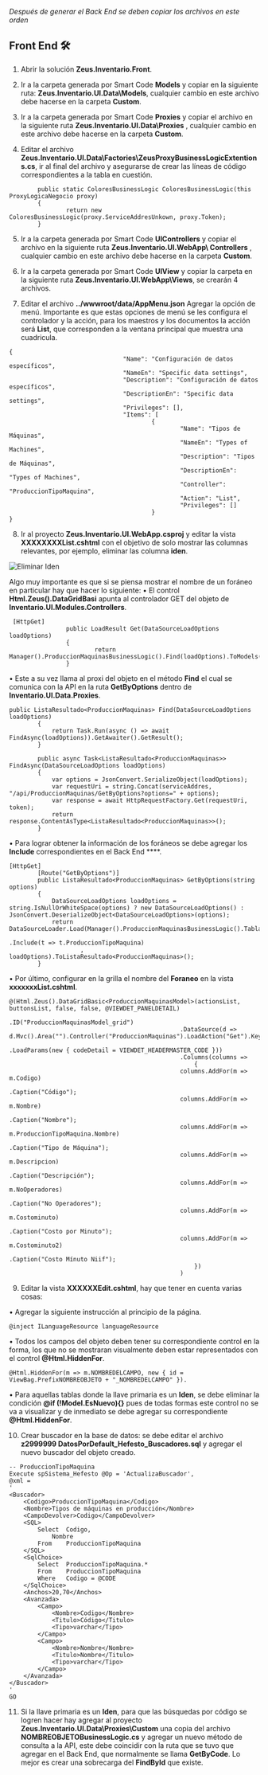 _Después de generar el Back End se deben copiar los archivos en este orden_

## Front End 🛠️

1.	Abrir la solución **Zeus.Inventario.Front**.

2.	Ir a la carpeta generada por Smart Code **Models** y copiar en la siguiente ruta: **Zeus.Inventario.UI.Data\Models**, cualquier cambio en este archivo debe hacerse en la carpeta **Custom**.

3.	Ir a la carpeta generada por Smart Code **Proxies** y copiar el archivo en la siguiente ruta **Zeus.Inventario.UI.Data\Proxies** , cualquier cambio en este archivo debe hacerse en la carpeta **Custom**.

4.	Editar el archivo **Zeus.Inventario.UI.Data\Factories\ZeusProxyBusinessLogicExtentions.cs**, ir al final del archivo y asegurarse de crear las líneas de código correspondientes a la tabla en cuestión.
```
        public static ColoresBusinessLogic ColoresBusinessLogic(this ProxyLogicaNegocio proxy)
        {
                return new ColoresBusinessLogic(proxy.ServiceAddresUnkown, proxy.Token);
        }
```        
5.	Ir a la carpeta generada por Smart Code **UIControllers** y copiar el archivo en la siguiente ruta **Zeus.Inventario.UI.WebApp\ Controllers** , cualquier cambio en este archivo debe hacerse en la carpeta **Custom**.

6.	Ir a la carpeta generada por Smart Code **UIView** y copiar la carpeta en la siguiente ruta **Zeus.Inventario.UI.WebApp\Views**, se crearán 4 archivos.

7.	Editar el archivo **../wwwroot/data/AppMenu.json** Agregar la opción de menú.
Importante es que estas opciones de menú se les configura el controlador y la acción, para los maestros y los documentos la acción será **List**, que corresponden a la ventana principal que muestra una cuadricula.
```  
{
                                "Name": "Configuración de datos específicos",
                                "NameEn": "Specific data settings",
                                "Description": "Configuración de datos específicos",
                                "DescriptionEn": "Specific data settings",
                                "Privileges": [],
                                "Items": [
                                        {
                                                "Name": "Tipos de Máquinas",
                                                "NameEn": "Types of Machines",
                                                "Description": "Tipos de Máquinas",
                                                "DescriptionEn": "Types of Machines",
                                                "Controller": "ProduccionTipoMaquina",
                                                "Action": "List",
                                                "Privileges": []
                                        }
}                                        
```  
8.	Ir al proyecto **Zeus.Inventario.UI.WebApp.csproj** y editar la vista **XXXXXXXXList.cshtml** con el objetivo de solo mostrar las columnas relevantes, por ejemplo, eliminar las columna **iden**.
<img src="https://github.com/EdilbertoMG/Hefesto/blob/master/Imagenes/EliminarIden.png" alt="Eliminar Iden">

Algo muy importante es que si se piensa mostrar el nombre de un foráneo en particular hay que hacer lo siguiente: 
•	El control **Html.Zeus().DataGridBasi** apunta al controlador GET del objeto de **Inventario.UI.Modules.Controllers**.

``` 
 [HttpGet]
                public LoadResult Get(DataSourceLoadOptions loadOptions)
                {
                        return Manager().ProduccionMaquinasBusinessLogic().Find(loadOptions).ToModels().ToLoadResult();
                }
``` 

•	Este a su vez llama al proxi del objeto en el método **Find** el cual se comunica con la API en la ruta **GetByOptions** dentro de **Inventario.UI.Data.Proxies**.
``` 
public ListaResultado<ProduccionMaquinas> Find(DataSourceLoadOptions loadOptions)
        {
            return Task.Run(async () => await FindAsync(loadOptions)).GetAwaiter().GetResult();
        }

        public async Task<ListaResultado<ProduccionMaquinas>> FindAsync(DataSourceLoadOptions loadOptions)
        {
            var options = JsonConvert.SerializeObject(loadOptions);
            var requestUri = string.Concat(serviceAddres, "/api/ProduccionMaquinas/GetByOptions?options=" + options);
            var response = await HttpRequestFactory.Get(requestUri, token);
            return response.ContentAsType<ListaResultado<ProduccionMaquinas>>();
        }
``` 
•	Para lograr obtener la información de los foráneos se debe agregar los **Include** correspondientes en el Back End ****.

```
[HttpGet]
        [Route("GetByOptions")]
        public ListaResultado<ProduccionMaquinas> GetByOptions(string options)
        {
            DataSourceLoadOptions loadOptions = string.IsNullOrWhiteSpace(options) ? new DataSourceLoadOptions() : JsonConvert.DeserializeObject<DataSourceLoadOptions>(options);
            return DataSourceLoader.Load(Manager().ProduccionMaquinasBusinessLogic().Tabla()
                                                                                    .Include(t => t.ProduccionTipoMaquina)
                    , loadOptions).ToListaResultado<ProduccionMaquinas>();
        }
```
•	Por último, configurar en la grilla el nombre del **Foraneo** en la vista **xxxxxxxList.cshtml**.

```
@(Html.Zeus().DataGridBasic<ProduccionMaquinasModel>(actionsList, buttonsList, false, false, @VIEWDET_PANELDETAIL)
												.ID("ProduccionMaquinasModel_grid")
												.DataSource(d => d.Mvc().Area("").Controller("ProduccionMaquinas").LoadAction("Get").Key("Iden")
															.LoadParams(new { codeDetail = VIEWDET_HEADERMASTER_CODE }))
												.Columns(columns =>
													{
												columns.AddFor(m => m.Codigo)
																	.Caption("Código");
												columns.AddFor(m => m.Nombre)
																	.Caption("Nombre");
												columns.AddFor(m => m.ProduccionTipoMaquina.Nombre)
																	.Caption("Tipo de Máquina");
												columns.AddFor(m => m.Descripcion)
																	.Caption("Descripción");
												columns.AddFor(m => m.NoOperadores)
																	.Caption("No Operadores");
												columns.AddFor(m => m.Costominuto)
																	.Caption("Costo por Minuto");
												columns.AddFor(m => m.Costominuto2)
																	.Caption("Costo Mínuto Niif");
													})
												)

```

9.	Editar la vista **XXXXXXEdit.cshtml**, hay que tener en cuenta varias cosas:

•	Agregar la siguiente instrucción al principio de la página.
``` 
@inject ILanguageResource languageResource
``` 
•	Todos los campos del objeto deben tener su correspondiente control en la forma, los que no se mostraran visualmente deben estar representados con el control **@Html.HiddenFor**.
``` 
@Html.HiddenFor(m => m.NOMBREDELCAMPO, new { id = ViewBag.PrefixNOMBREOBJETO + "_NOMBREDELCAMPO" }).
``` 
•	Para aquellas tablas donde la llave primaria es un **Iden**, se debe eliminar la condición 
**@if (!Model.EsNuevo){}** pues de todas formas este control no se va a visualizar y de inmediato se debe agregar su correspondiente **@Html.HiddenFor**.

10.	Crear buscador en la base de datos: se debe editar el archivo **z2999999 DatosPorDefault_Hefesto_Buscadores.sql** y agregar el nuevo buscador del objeto creado.
``` 
-- ProduccionTipoMaquina
Execute spSistema_Hefesto @Op = 'ActualizaBuscador',
@xml = 
'
<Buscador>
	<Codigo>ProduccionTipoMaquina</Codigo>
	<Nombre>Tipos de máquinas en producción</Nombre>
	<CampoDevolver>Codigo</CampoDevolver>
	<SQL>
		Select  Codigo, 
			Nombre 
		From	ProduccionTipoMaquina
	</SQL>
	<SqlChoice>
		Select	ProduccionTipoMaquina.* 
		From	ProduccionTipoMaquina 
		Where	Codigo = @CODE
	</SqlChoice>
	<Anchos>20,70</Anchos>
	<Avanzada>
		<Campo>
			<Nombre>Codigo</Nombre>
			<Titulo>Código</Titulo>
			<Tipo>varchar</Tipo>
		</Campo>
		<Campo>
			<Nombre>Nombre</Nombre>
			<Titulo>Nombre</Titulo>
			<Tipo>varchar</Tipo>
		</Campo>
	</Avanzada>
</Buscador>
'
GO
``` 
11.	Si la llave primaria es un **Iden**, para que las búsquedas por código se logren hacer hay agregar al proyecto **Zeus.Inventario.UI.Data\Proxies\Custom** una copia del archivo **NOMBREOBJETOBusinessLogic.cs** y agregar un nuevo método de consulta a la API, este debe coincidir con la ruta que se tuvo que agregar en el Back End, que normalmente se llama **GetByCode**.
Lo mejor es crear una sobrecarga del **FindById** que existe.
